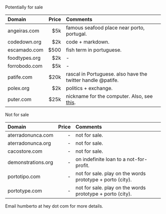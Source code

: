 Potentially for sale

| Domain             | Price | Comments                                                                                        |
|:-------------------|------:|:------------------------------------------------------------------------------------------------|
| angeiras.com       |   $5k | famous seafood place near porto, portugal.                                                      |
| codedown.org       |   $2k | code + markdown.                                                                                |
| escamado.com       |  $500 | fish term in portuguese.                                                                        |
| foodtypes.org      |   $2k | -                                                                                               |
| forrobodo.com      |   $5k | -                                                                                               |
| patife.com         |  $20k | rascal in Portuguese. also have the twitter handle @patife.                                     |
| polex.org          |   $2k | politics + exchange.                                                                            |
| puter.com          |  $25k | nickname for the computer. Also, see [this](https://www.youtube.com/watch?v=iEHWBp3KjCI&t=32s). |

Not for sale

| Domain             | Price | Comments                                                                                        |
|:-------------------|------:|:------------------------------------------------------------------------------------------------|
| aterradonunca.com  |     - | not for sale.                                                                                   |
| aterradonunca.org  |     - | not for sale.                                                                                   |
| cacostore.com      |     - | not for sale.                                                                                   |
| demonstrations.org |     - | on indefinite loan to a not-for-profit.                                                         |
| portotipo.com      |     - | not for sale. play on the words prototype + porto (city).                                       |
| portotype.com      |     - | not for sale. play on the words prototype + porto (city).                                       |


Email humberto at hey dot com for more details. 

